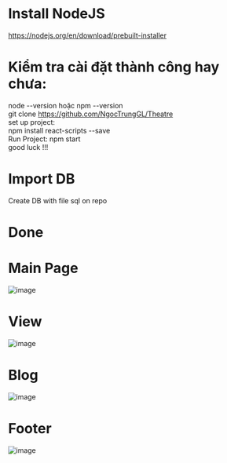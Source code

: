 # Install NodeJS <br>
https://nodejs.org/en/download/prebuilt-installer <br>
# Kiểm tra cài đặt thành công hay chưa: <br>
node --version hoặc npm --version <br>
git clone https://github.com/NgocTrungGL/Theatre <br>
set up project: <br>
npm install react-scripts --save <br>
Run Project: npm start <br>
good luck !!! <br>
# Import DB
Create DB with file sql on repo
# Done 
# Main Page
![image](https://github.com/user-attachments/assets/5ea28aae-995a-4f6f-839b-65eaa171ccf6)
# View 
![image](https://github.com/user-attachments/assets/64f93079-b9e0-4ce8-b4f6-5bd39335289a)
# Blog
![image](https://github.com/user-attachments/assets/f90eb713-55ed-4937-a87f-00697b2bfbaf)
# Footer
![image](https://github.com/user-attachments/assets/24d0dcbe-ea8d-4694-9cbf-9cb051a2f1dc)
